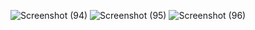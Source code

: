 ![Screenshot (94)](https://github.com/user-attachments/assets/e891ad9d-f064-45cf-9f3c-197723fcc23d)
![Screenshot (95)](https://github.com/user-attachments/assets/47685833-25cc-4b29-ad05-4b4d01b44a4d)
![Screenshot (96)](https://github.com/user-attachments/assets/f4de0c1c-5564-4af9-81a1-3dc029c79a6f)
